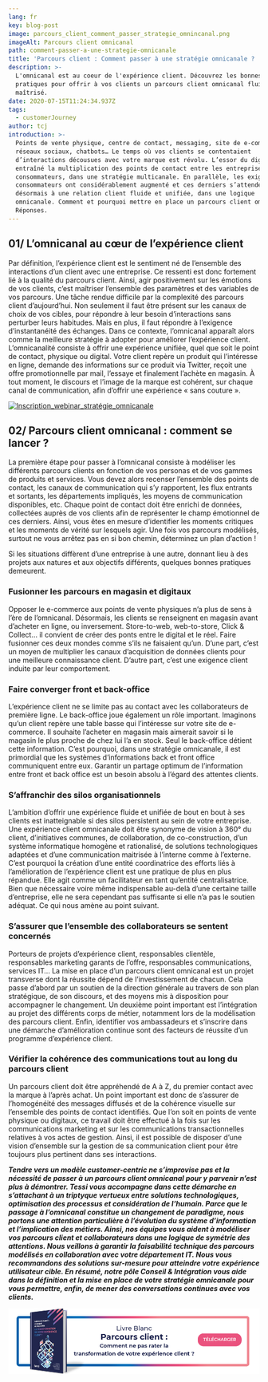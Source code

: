 ```yaml
---
lang: fr
key: blog-post
image: parcours_client_comment_passer_strategie_omnincanal.png
imageAlt: Parcours client omnicanal
path: comment-passer-a-une-strategie-omnicanale
title: 'Parcours client : Comment passer à une stratégie omnicanale ? '
description: >-
  L'omnicanal est au coeur de l'expérience client. Découvrez les bonnes
  pratiques pour offrir à vos clients un parcours client omnicanal fluide et
  maîtrisé. 
date: 2020-07-15T11:24:34.937Z
tags:
  - customerJourney
author: tcj
introduction: >-
  Points de vente physique, centre de contact, messaging, site de e-commerce,
  réseaux sociaux, chatbots… Le temps où vos clients se contentaient
  d’interactions décousues avec votre marque est révolu. L’essor du digital a
  entraîné la multiplication des points de contact entre les entreprises et les
  consommateurs, dans une stratégie multicanale. En parallèle, les exigences des
  consommateurs ont considérablement augmenté et ces derniers s’attendent
  désormais à une relation client fluide et unifiée, dans une logique
  omnicanale. Comment et pourquoi mettre en place un parcours client omnicanal ?
  Réponses.
---
```

## 01/ L’omnicanal au cœur de l’expérience client

Par définition, l’expérience client est le sentiment né de l’ensemble des interactions d’un client avec une entreprise. Ce ressenti est donc fortement lié à la qualité du parcours client. Ainsi, agir positivement sur les émotions de vos clients, c’est maîtriser l’ensemble des paramètres et des variables de vos parcours. Une tâche rendue difficile par la complexité des parcours client d’aujourd’hui. Non seulement il faut être présent sur les canaux de choix de vos cibles, pour répondre à leur besoin d’interactions sans perturber leurs habitudes. Mais en plus, il faut répondre à l’exigence d’instantanéité des échanges. Dans ce contexte, l’omnicanal apparaît alors comme la meilleure stratégie à adopter pour améliorer l’expérience client. L’omnicanalité consiste à offrir une expérience unifiée, quel que soit le point de contact, physique ou digital. Votre client repère un produit qui l’intéresse en ligne, demande des informations sur ce produit via Twitter, reçoit une offre promotionnelle par mail, l’essaye et finalement l’achète en magasin. À tout moment, le discours et l’image de la marque est cohérent, sur chaque canal de communication, afin d’offrir une expérience « sans couture ».

[![Inscription_webinar_stratégie_omnicanale](banniere_strategie_omnicanale_final.png "Webinar \\\\\"Stratégie omnicanale : exemple d'une expérience client réussie\\\\\"")](https://content.blog-consulting-and-integration.tessi.eu/webinar-tessi-x-opentext-strategie-omnicanal-exemple-d-une-experience-client-reussie)

## 02/ Parcours client omnicanal : comment se lancer ?

La première étape pour passer à l’omnicanal consiste à modéliser les différents parcours clients en fonction de vos personas et de vos gammes de produits et services. Vous devez alors recenser l’ensemble des points de contact, les canaux de communication qui s’y rapportent, les flux entrants et sortants, les départements impliqués, les moyens de communication disponibles, etc. Chaque point de contact doit être enrichi de données, collectées auprès de vos clients afin de représenter le champ émotionnel de ces derniers. Ainsi, vous êtes en mesure d’identifier les moments critiques et les moments de vérité sur lesquels agir. Une fois vos parcours modélisés, surtout ne vous arrêtez pas en si bon chemin, déterminez un plan d’action !

Si les situations diffèrent d’une entreprise à une autre, donnant lieu à des projets aux natures et aux objectifs différents, quelques bonnes pratiques demeurent.

### Fusionner les parcours en magasin et digitaux

Opposer le e-commerce aux points de vente physiques n’a plus de sens à l’ère de l’omnicanal. Désormais, les clients se renseignent en magasin avant d’acheter en ligne, ou inversement. Store-to-web, web-to-store, Click & Collect… il convient de créer des ponts entre le digital et le réel. Faire fusionner ces deux mondes comme s’ils ne faisaient qu’un. D’une part, c’est un moyen de multiplier les canaux d’acquisition de données clients pour une meilleure connaissance client. D’autre part, c’est une exigence client induite par leur comportement.

### Faire converger front et back-office

L’expérience client ne se limite pas au contact avec les collaborateurs de première ligne. Le back-office joue également un rôle important. Imaginons qu’un client repère une table basse qui l’intéresse sur votre site de e-commerce. Il souhaite l’acheter en magasin mais aimerait savoir si le magasin le plus proche de chez lui l’a en stock. Seul le back-office détient cette information. C’est pourquoi, dans une stratégie omnicanale, il est primordial que les systèmes d’informations back et front office communiquent entre eux. Garantir un partage optimum de l’information entre front et back office est un besoin absolu à l’égard des attentes clients.

### S’affranchir des silos organisationnels

L’ambition d’offrir une expérience fluide et unifiée de bout en bout à ses clients est inatteignable si des silos persistent au sein de votre entreprise. Une expérience client omnicanale doit être synonyme de vision à 360° du client, d’initiatives communes, de collaboration, de co-construction, d’un système informatique homogène et rationalisé, de solutions technologiques adaptées et d’une communication maitrisée à l’interne comme à l’externe. C’est pourquoi la création d’une entité coordinatrice des efforts liés à l’amélioration de l’expérience client est une pratique de plus en plus répandue. Elle agit comme un facilitateur en tant qu’entité centralisatrice. Bien que nécessaire voire même indispensable au-delà d’une certaine taille d’entreprise, elle ne sera cependant pas suffisante si elle n’a pas le soutien adéquat. Ce qui nous amène au point suivant.

### S’assurer que l’ensemble des collaborateurs se sentent concernés

Porteurs de projets d’expérience client, responsables clientèle, responsables marketing garants de l’offre, responsables communications, services IT… La mise en place d’un parcours client omnicanal est un projet transverse dont la réussite dépend de l’investissement de chacun. Cela passe d’abord par un soutien de la direction générale au travers de son plan stratégique, de son discours, et des moyens mis à disposition pour accompagner le changement. Un deuxième point important est l’intégration au projet des différents corps de métier, notamment lors de la modélisation des parcours client. Enfin, identifier vos ambassadeurs et s’inscrire dans une démarche d’amélioration continue sont des facteurs de réussite d’un programme d’expérience client.

### Vérifier la cohérence des communications tout au long du parcours client

Un parcours client doit être appréhendé de A à Z, du premier contact avec la marque à l’après achat. Un point important est donc de s’assurer de l’homogénéité des messages diffusés et de la cohérence visuelle sur l’ensemble des points de contact identifiés. Que l’on soit en points de vente physique ou digitaux, ce travail doit être effectué à la fois sur les communications marketing et sur les communications transactionnelles relatives à vos actes de gestion. Ainsi, il est possible de disposer d’une vision d’ensemble sur la gestion de sa communication client pour être toujours plus pertinent dans ses interactions.

***Tendre vers un modèle customer-centric ne s’improvise pas et la nécessité de passer à un parcours client omnicanal pour y parvenir n’est plus à démontrer. Tessi vous accompagne dans cette démarche en s’attachant à un triptyque vertueux entre solutions technologiques, optimisation des processus et considération de l’humain. Parce que le passage à l’omnicanal constitue un changement de paradigme, nous portons une attention particulière à l’évolution du système d’information et l’implication des métiers. Ainsi, nos équipes vous aident à modéliser vos parcours client et collaborateurs dans une logique de symétrie des attentions. Nous veillons à garantir la faisabilité technique des parcours modélisés en collaboration avec votre département IT. Nous vous recommandons des solutions sur-mesure pour atteindre votre expérience utilisateur cible. En résumé, notre pôle Conseil & Intégration vous aide dans la définition et la mise en place de votre stratégie omnicanale pour vous permettre, enfin, de mener des conversations continues avec vos clients.***

[![Téléchargez Livre Blanc](950x250_banniere_lb_parcours_client.png "Parcours client : Comment ne pas rater la transformation de votre expérience client ?")](https://content.blog-consulting-and-integration.tessi.eu/parcours-client-rater-ou-pas-transformation-experience-client)